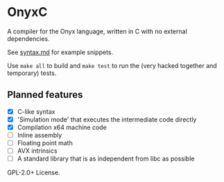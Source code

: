 # OnyxC
A compiler for the Onyx language, written in C with no external dependencies.

See [syntax.md](syntax.md) for example snippets.

Use ```make all``` to build and ```make test``` to run the (very hacked together and temporary) tests.

## Planned features
- [X] C-like syntax
- [X] 'Simulation mode' that executes the intermediate code directly
- [X] Compilation x64 machine code
- [ ] Inline assembly
- [ ] Floating point math
- [ ] AVX intrinsics
- [ ] A standard library that is as independent from libc as possible

GPL-2.0+ License.

